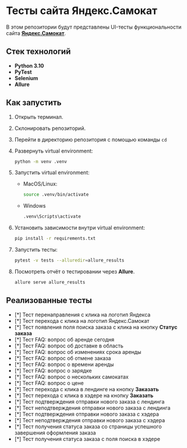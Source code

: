 # Тесты сайта **Яндекс.Самокат**

В этом репозитории будут представлены UI-тесты функциональности сайта [**Яндекс.Самокат**](https://qa-scooter.praktikum-services.ru/).

## Стек технологий

- **Python 3.10**
- **PyTest**
- **Selenium**
- **Allure**

## Как запустить

1. Открыть терминал.
2. Склонировать репозиторий.
3. Перейти в директорию репозитория с помощью команды `cd`
4. Развернуть virtual environment:

   ```bash
   python -m venv .venv
   ```

5. Запустить virtual environment:

   - MacOS/Linux:

     ```bash
     source .venv/bin/activate
     ```

   - Windows

     ```bash
     .venv\Scripts\activate
     ```

6. Установить зависимости внутри virtual environment:

   ```bash
   pip install -r requirements.txt
   ```

7. Запустить тесты:

   ```bash
   pytest -v tests --alluredir=allure_results
   ```

8. Посмотреть отчёт о тестировании через **Allure**.

   ```bash
   allure serve allure_results
   ```

## Реализованные тесты

- [*] Тест перенаправления с клика на логотип Яндекса
- [*] Тест перехода с клика на логотип Яндекс.Самокат
- [*] Тест появления поля поиска заказа с клика на кнопку **Статус заказа**
- [*] Тест FAQ: вопрос об аренде сегодня
- [*] Тест FAQ: вопрос об доставке в область
- [*] Тест FAQ: вопрос об изменениях срока аренды
- [*] Тест FAQ: вопрос об отмене заказа
- [*] Тест FAQ: вопрос о времени аренды
- [*] Тест FAQ: вопрос о зарядке
- [*] Тест FAQ: вопрос о нескольких самокатах
- [*] Тест FAQ: вопрос о цене
- [*] Тест перехода с клика в лендинге на кнопку **Заказать**
- [*] Тест перехода с клика в хэдере на кнопку **Заказать**
- [*] Тест подтверждения отправки нового заказа с лендинга
- [*] Тест неподтверждения отправки нового заказа с лендинга
- [*] Тест подтверждения отправки нового заказа с хэдера
- [*] Тест неподтверждения отправки нового заказа с хэдера
- [*] Тест получения статуса заказа со страницы успешного завершения оформления заказа
- [*] Тест получения статуса заказа с поля поиска в хэдере
